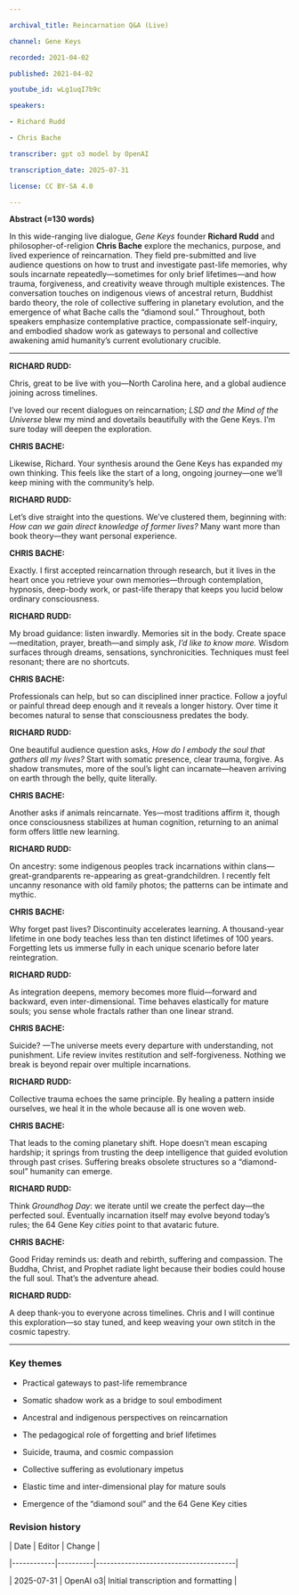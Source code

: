 ```yaml
---

archival_title: Reincarnation Q&A (Live)

channel: Gene Keys

recorded: 2021-04-02

published: 2021-04-02

youtube_id: wLg1uqI7b9c

speakers:

- Richard Rudd

- Chris Bache

transcriber: gpt o3 model by OpenAI

transcription_date: 2025-07-31

license: CC BY-SA 4.0

---
```


**Abstract (≈130 words)**

In this wide-ranging live dialogue, *Gene Keys* founder **Richard Rudd** and philosopher-of-religion **Chris Bache** explore the mechanics, purpose, and lived experience of reincarnation. They field pre-submitted and live audience questions on how to trust and investigate past-life memories, why souls incarnate repeatedly—sometimes for only brief lifetimes—and how trauma, forgiveness, and creativity weave through multiple existences. The conversation touches on indigenous views of ancestral return, Buddhist bardo theory, the role of collective suffering in planetary evolution, and the emergence of what Bache calls the “diamond soul.” Throughout, both speakers emphasize contemplative practice, compassionate self-inquiry, and embodied shadow work as gateways to personal and collective awakening amid humanity’s current evolutionary crucible.

---

**RICHARD RUDD:**

Chris, great to be live with you—North Carolina here, and a global audience joining across timelines.

I’ve loved our recent dialogues on reincarnation; *LSD and the Mind of the Universe* blew my mind and dovetails beautifully with the Gene Keys. I’m sure today will deepen the exploration.

**CHRIS BACHE:**

Likewise, Richard. Your synthesis around the Gene Keys has expanded my own thinking. This feels like the start of a long, ongoing journey—one we’ll keep mining with the community’s help.

**RICHARD RUDD:**

Let’s dive straight into the questions. We’ve clustered them, beginning with: *How can we gain direct knowledge of former lives?* Many want more than book theory—they want personal experience.

**CHRIS BACHE:**

Exactly. I first accepted reincarnation through research, but it lives in the heart once you retrieve your own memories—through contemplation, hypnosis, deep-body work, or past-life therapy that keeps you lucid below ordinary consciousness.

**RICHARD RUDD:**

My broad guidance: listen inwardly. Memories sit in the body. Create space—meditation, prayer, breath—and simply ask, *I’d like to know more.* Wisdom surfaces through dreams, sensations, synchronicities. Techniques must feel resonant; there are no shortcuts.

**CHRIS BACHE:**

Professionals can help, but so can disciplined inner practice. Follow a joyful or painful thread deep enough and it reveals a longer history. Over time it becomes natural to sense that consciousness predates the body.

**RICHARD RUDD:**

One beautiful audience question asks, *How do I embody the soul that gathers all my lives?* Start with somatic presence, clear trauma, forgive. As shadow transmutes, more of the soul’s light can incarnate—heaven arriving on earth through the belly, quite literally.

**CHRIS BACHE:**

Another asks if animals reincarnate. Yes—most traditions affirm it, though once consciousness stabilizes at human cognition, returning to an animal form offers little new learning.

**RICHARD RUDD:**

On ancestry: some indigenous peoples track incarnations within clans—great-grandparents re-appearing as great-grandchildren. I recently felt uncanny resonance with old family photos; the patterns can be intimate and mythic.

**CHRIS BACHE:**

Why forget past lives? Discontinuity accelerates learning. A thousand-year lifetime in one body teaches less than ten distinct lifetimes of 100 years. Forgetting lets us immerse fully in each unique scenario before later reintegration.

**RICHARD RUDD:**

As integration deepens, memory becomes more fluid—forward and backward, even inter-dimensional. Time behaves elastically for mature souls; you sense whole fractals rather than one linear strand.

**CHRIS BACHE:**

Suicide? —The universe meets every departure with understanding, not punishment. Life review invites restitution and self-forgiveness. Nothing we break is beyond repair over multiple incarnations.

**RICHARD RUDD:**

Collective trauma echoes the same principle. By healing a pattern inside ourselves, we heal it in the whole because all is one woven web.

**CHRIS BACHE:**

That leads to the coming planetary shift. Hope doesn’t mean escaping hardship; it springs from trusting the deep intelligence that guided evolution through past crises. Suffering breaks obsolete structures so a “diamond-soul” humanity can emerge.

**RICHARD RUDD:**

Think *Groundhog Day*: we iterate until we create the perfect day—the perfected soul. Eventually incarnation itself may evolve beyond today’s rules; the 64 Gene Key *cities* point to that avataric future.

**CHRIS BACHE:**

Good Friday reminds us: death and rebirth, suffering and compassion. The Buddha, Christ, and Prophet radiate light because their bodies could house the full soul. That’s the adventure ahead.

**RICHARD RUDD:**

A deep thank-you to everyone across timelines. Chris and I will continue this exploration—so stay tuned, and keep weaving your own stitch in the cosmic tapestry.

---

### Key themes

- Practical gateways to past-life remembrance

- Somatic shadow work as a bridge to soul embodiment

- Ancestral and indigenous perspectives on reincarnation

- The pedagogical role of forgetting and brief lifetimes

- Suicide, trauma, and cosmic compassion

- Collective suffering as evolutionary impetus

- Elastic time and inter-dimensional play for mature souls

- Emergence of the “diamond soul” and the 64 Gene Key cities

### Revision history

| Date | Editor | Change |

|------------|----------|---------------------------------------|

| 2025-07-31 | OpenAI o3| Initial transcription and formatting |

